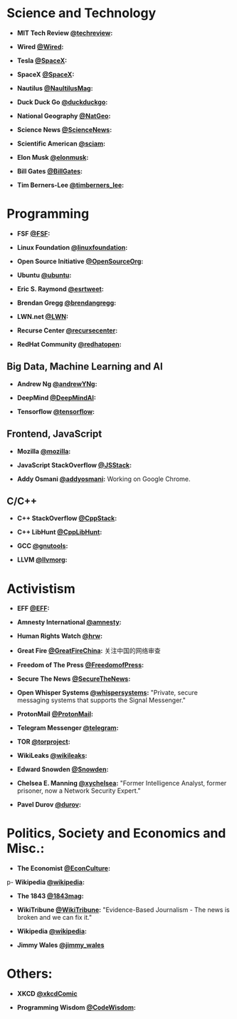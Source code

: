 # Science and Technology

- __MIT Tech Review [@techreview](https://twitter.com/techreview):__

- __Wired [@Wired](https://twitter.com/wired):__

- __Tesla [@SpaceX](https://twitter.com/TelsaMotors):__

- __SpaceX [@SpaceX](https://twitter.com/SpaceX):__

- __Nautilus [@NaultilusMag](https://twitter.com/NautilusMag):__

- __Duck Duck Go [@duckduckgo](https://twitter.com/duckduckgo):__

- __National Geography [@NatGeo](https://twitter.com/NatGeo):__

- __Science News [@ScienceNews](https://twitter.com/ScienceNews):__

- __Scientific American [@sciam](https://twitter.com/sciam):__

- __Elon Musk [@elonmusk](https://twitter.com/elonmusk):__

- __Bill Gates [@BillGates](https://twitter.com/BillGates):__

- __Tim Berners-Lee [@timberners_lee](https://twitter.com/timberners_lee):__

# Programming

- __FSF [@FSF](https://twitter.com/fsf):__

- __Linux Foundation [@linuxfoundation](https://twitter.com/linuxfoundation):__

- __Open Source Initiative [@OpenSourceOrg](https://twitter.com/OpenSourceOrg):__

- __Ubuntu [@ubuntu](https://twitter.com/ubuntu):__

- __Eric S. Raymond [@esrtweet](https://twitter.com/esrtweet):__

- __Brendan Gregg [@brendangregg](https://twitter.com/brendangregg):__

- __LWN.net [@LWN](https://twitter.com/lwnnet):__

- __Recurse Center [@recursecenter](https://twitter.com/recursecenter):__

- __RedHat Community [@redhatopen](https://twitter.com/redhatopen):__


## Big Data, Machine Learning and AI

- __Andrew Ng [@andrewYNg](https://twitter.com/AndrewYNg):__

- __DeepMind [@DeepMindAI](https://twitter.com/DeepMindAI):__

- __Tensorflow [@tensorflow](https://twitter.com/Tensorflow):__


## Frontend, JavaScript

- __Mozilla [@mozilla](https://twitter.com/mozilla):__

- __JavaScript StackOverflow [@JSStack](https://twitter.com/JSStack):__

- __Addy Osmani [@addyosmani](https://twitter.com/addyosmani):__
  Working on Google Chrome.

## C/C++

- __C++ StackOverflow [@CppStack](https://twitter.com/CppStack):__

- __C++ LibHunt [@CppLibHunt](https://twitter.com/cpplibhunt):__

- __GCC [@gnutools](https://twitter.com/gnutools):__

- __LLVM [@llvmorg](https://twitter.com/llvmorg):__


# Activistism

- __EFF [@EFF](https://twitter.com/EFF):__

- __Amnesty International [@amnesty](https://twitter.com/amnesty):__

- __Human Rights Watch [@hrw](https://twitter.com/hrw):__

- __Great Fire [@GreatFireChina](https://twitter.com/GreatFireChina):__
  关注中国的网络审查

- __Freedom of The Press [@FreedomofPress](https://twitter.com/FreedomofPress):__

- __Secure The News [@SecureTheNews](https://twitter.com/SecureTheNews):__

- __Open Whisper Systems [@whispersystems](https://twitter.com/whispersystems):__
  "Private, secure messaging systems that supports the Signal Messenger."

- __ProtonMail [@ProtonMail](https://twitter.com/ProtonMail):__

- __Telegram Messenger [@telegram](https://twitter.com/telegram):__

- __TOR [@torproject](https://twitter.com/torproject):__

- __WikiLeaks [@wikileaks](https://twitter.com/wikileaks):__

- __Edward Snowden [@Snowden](https://twitter.com/snowden):__

- __Chelsea E. Manning [@xychelsea](https://twitter.com/xychelsea):__
  "Former Intelligence Analyst, former prisoner, now a Network Security Expert."

- __Pavel Durov [@durov](https://twitter.com/durov):__


# Politics, Society and Economics and Misc.:

- __The Economist [@EconCulture](https://twitter.com/@EconCulture):__

p- __Wikipedia [@wikipedia](https://twitter.com/wikipedia):__

- __The 1843 [@1843mag](https://twitter.com/@1843mag):__

- __WikiTribune [@WikiTribune](https://twitter.com/WikiTribune):__
  "Evidence-Based Journalism - The news is broken and we can fix it."

- __Wikipedia [@wikipedia](https://twitter.com/@wikipedia):__

- __Jimmy Wales [@jimmy_wales](https://twitter.com/jimmy_wales)__

# Others:

- __XKCD [@xkcdComic](https://twitter.com/xkcdComic)__

- __Programming Wisdom [@CodeWisdom](https://twitter.com/CodeWisdom):__
